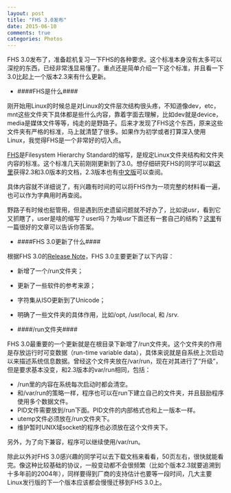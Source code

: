 ```yaml
---
layout: post
title: "FHS 3.0发布"
date: 2015-06-10
comments: true
categories: Photos
---
```


FHS 3.0发布了，准备趁机复习一下FHS的各种要求。这个标准本身没有太多可以深挖的东西，已经非常浅显易懂了。重点还是简单介绍一下这个标准，并且看一下3.0比起上一个版本2.3来有什么更新。

- ####FHS是什么####

刚开始用Linux的时候总是对Linux的文件层次结构很头疼，不知道像dev，etc，mnt这些文件夹下具体都是些什么内容，靠着字面去理解，比如dev就是device，media是媒体文件等等，纯走的是野路子。后来才发现了FHS这个东西，原来这些文件夹有严格的标准，马上就清楚了很多。如果作为初学或者打算深入使用Linux，我觉得FHS是一个非常好的切入点。

[FHS](http://en.wikipedia.org/wiki/Filesystem_Hierarchy_Standard)是Filesystem Hierarchy Standard的缩写，是规定Linux文件夹结构和文件夹内容的标准。这个标准几天前刚刚更新到了3.0。想仔细研究FHS的同学可以戳[这里](http://refspecs.linuxfoundation.org/fhs.shtml)获得2.3和3.0版本的文档，2.3版本也有[中文版](https://www.gitbook.com/book/wylmer_cn/filesystem-hierarchy-standard/details)可以查阅。

具体内容就不详细说了，有兴趣有时间的可以将FHS作为一项完整的材料看一遍，也可以作为字典用时再查阅。

野路子有时候也挺管用，但是遇到历史遗留问题就不好办了，比如说usr，看到它又抓瞎了，user是啥的缩写？user吗？为啥usr下面还有一套自己的结构？[这里](http://www.ruanyifeng.com/blog/2012/02/a_history_of_unix_directory_structure.html)有一篇很好的文章可以告诉你答案。

- ####FHS 3.0更新了什么####

根据FHS 3.0的[Release Note](https://wiki.linuxfoundation.org/en/FHSReleaseNotes30)，FHS 3.0主要更新了以下内容：

- 新增了一个/run文件夹；
- 更新了一些软件的参考来源；
- 字符集从ISO更新到了Unicode；
- 明确了一些文件夹的具体作用，比如/opt, /usr/local, 和 /srv. 

- ####/run文件夹####

FHS 3.0最重要的一个更新就是在根目录下新增了/run文件夹。这个文件夹的作用是存放运行时可变数据（run-time variable data），具体来说就是自系统上次启动以来描述系统信息数据。曾经这个文件夹放在/var/run，现在对其进行了“升级”，但是要求基本没变，和2.3版本的var/run相同，包括：

- /run里的内容在系统每次启动时都会清空。
- 和/var/run的策略一样，程序也可以在run下建立自己的文件夹，并且鼓励程序使用多个数据文件。
- PID文件需要放到/run下面。PID文件的内部格式也和上一版本一样。
- utemp文件必须放在/run文件夹下。
- 维护暂时UNIX域socket的程序也必须放在这个文件夹下。

另外，为了向下兼容，程序可以继续使用/var/run。

除此以外对FHS 3.0感兴趣的同学可以去下载文档来看看，50页左右，很快就能看完。像这种比较基础的协议，一般变动都不会很频繁（比如个版本2.3就要追溯到十多年前的2004年），同样要得到厂商的支持估计也要等一段时间，几大主要Linux发行版的下一个版本应该都会慢慢迁移到FHS 3.0上。


